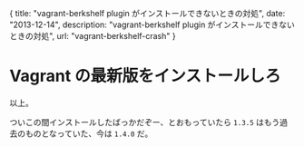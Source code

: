 {
  title: "vagrant-berkshelf plugin がインストールできないときの対処",
  date: "2013-12-14",
  description: "vagrant-berkshelf plugin がインストールできないときの対処",
  url: "vagrant-berkshelf-crash"
}
# **Vagrant の最新版をインストールしろ**

以上。

ついこの間インストールしたばっかだぞー、とおもっていたら `1.3.5` はもう過去のものとなっていた、今は `1.4.0` だ。
